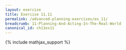 ```yaml
---
layout: exercise
title: Exercise 11.11
permalink: /advanced-planning-exercises/ex_11/
breadcrumb: 11-Planning-And-Acting-In-The-Real-World
canonical_id: ch11ex11
---
```


{% include mathjax_support %}
